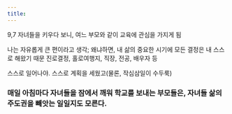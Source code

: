 ```yaml
---
title: 
---
```




9,7 자녀들을 키우다 보니, 여느 부모와 같이 교육에 관심을 가지게 됨

나는 자유롭게 큰 편이라고 생각; 왜냐하면, 내 삶의 중요한 시기에
모든 결정은 내 스스로 해왔기 때문
진로결정, 홀로여행지, 직장, 전공, 배우자 등

스스로 일어나야. 스스로 계획을 세웠고(물론, 작심삼일이 수두룩)

### 
### 매일 아침마다 자녀들을 잠에서 깨워 학교를 보내는 부모들은, 자녀들 삶의 주도권을 빼앗는 일일지도 모른다.
